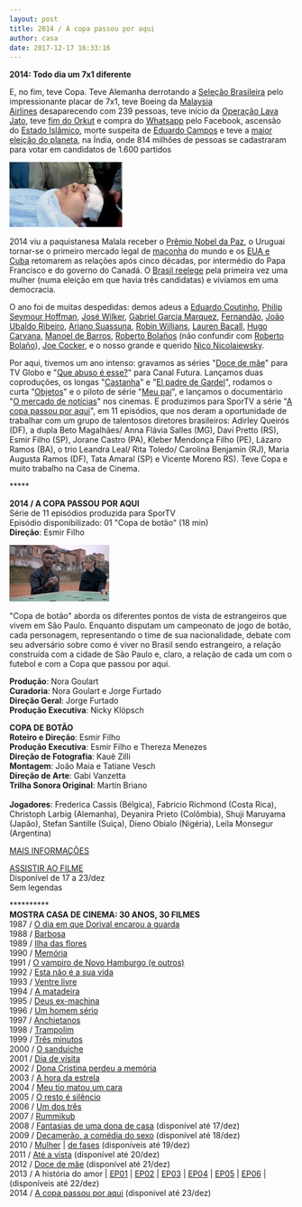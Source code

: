 ```yaml
---
layout: post
title: 2014 / A copa passou por aqui
author: casa
date: 2017-12-17 16:33:16
---
```

**2014: Todo dia um 7x1 diferente**

E, no fim, teve Copa. Teve Alemanha derrotando a [Seleção Brasileira](https://www.youtube.com/watch?v=NhnD7ww15xc) pelo impressionante placar de 7x1, teve Boeing da [Malaysia Airlines](https://pt.wikipedia.org/wiki/Voo_Malaysia_Airlines_370) desaparecendo com 239 pessoas, teve início da [Operação Lava Jato](http://altamiroborges.blogspot.com.br/2015/11/a-outra-historia-da-lava-jato.html), teve [fim do Orkut](https://readwrite.com/2014/06/30/the-rise-and-fall-of-orkut-googles-decade-long-social-media-experiment/) e compra do [Whatsapp](http://g1.globo.com/tecnologia/noticia/2014/02/facebook-compra-o-aplicativo-whatsapp-por-us-16-bilhoes.html) pelo Facebook, ascensão do [Estado Islâmico](https://www.cartacapital.com.br/mundo/em-2014-o-mundo-tem-um-califado-islamico-como-isso-foi-possivel-5045/), morte suspeita de [Eduardo Campos](https://altamiroborges.blogspot.com/2016/07/o-jatinho-de-eduardo-campos-e-quadrilha.html) e teve a [maior eleição do planeta](https://en.wikipedia.org/wiki/Indian_general_election,_2014), na Índia, onde 814 milhões de pessoas se cadastraram para votar em candidatos de 1.600 partidos

![](/uploads/malala1.jpg)

2014 viu a paquistanesa Malala receber o [Prêmio Nobel da Paz](https://en.wikipedia.org/wiki/2014_Nobel_Peace_Prize), o Uruguai tornar-se o primeiro mercado legal de [maconha](https://www.theguardian.com/society/2017/may/27/marijuana-legalisation-uruguay-seen-half-measure-users) do mundo e os [EUA e Cuba](https://www.youtube.com/watch?v=b9c7cKbZj2A) retomarem as relações após cinco décadas, por intermédio do Papa Francisco e do governo do Canadá. O [Brasil reelege](https://www.theguardian.com/world/2014/oct/26/brazil-re-elects-dilma-rousseff-president) pela primeira vez uma mulher (numa eleição em que havia três candidatas) e vivíamos em uma democracia.

O ano foi de muitas despedidas: demos adeus a [Eduardo Coutinho](http://www.assistebrasil.com.br/2017/03/9-documentarios-indispensaveis-de-eduardo-coutinho/), [Philip Seymour Hoffman](https://www.youtube.com/watch?v=8spDQQXxTYQ), [José Wilker](https://en.wikipedia.org/wiki/Jos%C3%A9_Wilker), [Gabriel Garcia Marquez](https://pt.wikipedia.org/wiki/Gabriel_Garc%C3%ADa_M%C3%A1rquez), [Fernandão](https://www.youtube.com/watch?v=EtX396ucVz8), [João Ubaldo Ribeiro](https://pt.wikipedia.org/wiki/Jo%C3%A3o_Ubaldo_Ribeiro), [Ariano Suassuna](https://www.youtube.com/watch?v=BCW4ZGyxWhI), [Robin Willians](https://www.youtube.com/watch?v=pmqmyYRi-lU), [Lauren Bacall](https://youtu.be/3wQF8fPH_uk), [Hugo Carvana](https://pt.wikipedia.org/wiki/Hugo_Carvana), [Manoel de Barros](http://www.revistabula.com/2680-os-10-melhores-poemas-de-manoel-de-barros/), [Roberto Bolaños](https://pt.wikipedia.org/wiki/Roberto_G%C3%B3mez_Bola%C3%B1os) (não confundir com [Roberto Bolaño](https://pt.wikipedia.org/wiki/Roberto_Bola%C3%B1o)), [Joe Cocker](https://www.youtube.com/watch?v=ZtFUX4Y2U84), e o nosso grande e querido [Nico Nicolaiewsky](https://www.youtube.com/watch?v=eYY63dJw3j4).

Por aqui, tivemos um ano intenso: gravamos as séries "[Doce de mãe](https://www.casacinepoa.com.br/filmes/doce-de-m%C3%A3e/)" para TV Globo e "[Que abuso é esse?](https://www.casacinepoa.com.br/filmes/que-direito/)" para Canal Futura. Lançamos duas coproduções, os longas "[Castanha](https://www.casacinepoa.com.br/filmes/castanha/)" e "[El padre de Gardel](https://www.casacinepoa.com.br/filmes/el-padre-de-gardel/)", rodamos o curta "[Objetos](https://www.casacinepoa.com.br/filmes/objetos/)" e o piloto de série "[Meu pai](https://www.casacinepoa.com.br/filmes/meu-pai/)", e lançamos o documentário "[O mercado de notícias](https://www.casacinepoa.com.br/filmes/o-mercado-de-not%C3%ADcias/)" nos cinemas. E produzimos para SporTV a série "[A copa passou por aqui](https://www.casacinepoa.com.br/filmes/a-copa-passou-por-aqui/)", em 11 episódios, que nos deram a oportunidade de trabalhar com um grupo de talentosos diretores brasileiros: Adirley Queirós (DF), a dupla Beto Magalhães/ Anna Flávia Salles (MG), Davi Pretto (RS), Esmir Filho (SP), Jorane Castro (PA), Kleber Mendonça Filho (PE), Lázaro Ramos (BA), o trio Leandra Leal/ Rita Toledo/ Carolina Benjamin (RJ), Maria Augusta Ramos (DF), Tata Amaral (SP) e Vicente Moreno RS). Teve Copa e muito trabalho na Casa de Cinema.

\*\*\*\**

**2014 / A COPA PASSOU POR AQUI**\
Série de 11 episódios produzida para SporTV\
Episódio disponibilizado: 01 "Copa de botão" (18 min)\
**Direção**: Esmir Filho

![](/uploads/cppa01-im.jpg)

"Copa de botão" aborda os diferentes pontos de vista de estrangeiros que vivem em São Paulo. Enquanto disputam um campeonato de jogo de botão, cada personagem, representando o time de sua nacionalidade, debate com seu adversário sobre como é viver no Brasil sendo estrangeiro, a relação construída com a cidade de São Paulo e, claro, a relação de cada um com o futebol e com a Copa que passou por aqui.

**Produção**: Nora Goulart\
**Curadoria**: Nora Goulart e Jorge Furtado\
**Direção Geral**: Jorge Furtado\
**Produção Executiva**: Nicky Klöpsch

**COPA DE BOTÃO**\
**Roteiro e Direção**: Esmir Filho\
**Produção Executiva**: Esmir Filho e Thereza Menezes\
**Direção de Fotografia**: Kauê Zilli\
**Montagem**: João Maia e Tatiane Vesch\
**Direção de Arte**: Gabi Vanzetta\
**Trilha Sonora Original**: Martín Briano\
\
**Jogadores**: Frederica Cassis (Bélgica), Fabricio Richmond (Costa Rica), Christoph Larbig (Alemanha), Deyanira Prieto (Colômbia), Shuji Maruyama (Japão), Stefan Santille (Suiça), Dieno Obialo (Nigéria), Leila Monsegur (Argentina)

[MAIS INFORMAÇÕES](https://www.casacinepoa.com.br/filmes/a-copa-passou-por-aqui/)

[A﻿SSISTIR AO FILME](https://vimeo.com/groups/496765/videos/243384475)\
Disponível de 17 a 23/dez\
Sem legendas

\*\*\*\*\*\*\*\*\*\*\
**MOSTRA CASA DE CINEMA: 30 ANOS, 30 FILMES**\
1987 / [O dia em que Dorival encarou a guarda](https://www.casacinepoa.com.br/blog/2017-11-20-1986-87-o-dia-em-que-dorival-encarou-a-guarda/)\
1988 / [Barbosa](https://www.casacinepoa.com.br/blog/2017-11-21-1988-barbosa/)[](http://www.casacinepoa.com.br/o-blog/casa-30-anos/1988-barbosa)\
1989 / [Ilha das flores](https://www.casacinepoa.com.br/blog/2017-11-22-1989-ilha-das-flores/)\
1990 / [Memória](https://www.casacinepoa.com.br/blog/2017-11-23-1990-mem%C3%B3ria/)\
1991 / [O vampiro de Novo Hamburgo (e outros)](https://www.casacinepoa.com.br/blog/2017-11-24-1991-o-vampiro-de-novo-hamburgo-e-outros/)\
1992 / [Esta não é a sua vida](https://www.casacinepoa.com.br/blog/2017-11-25-1992-esta-n%C3%A3o-%C3%A9-a-sua-vida/)\
1993 / [Ventre livre](https://www.casacinepoa.com.br/blog/2017-11-26-1993-ventre-livre/)\
1994 / [A matadeira](https://www.casacinepoa.com.br/blog/2017-11-27-1994-a-matadeira/)\
1995 / [Deus ex-machina](https://www.casacinepoa.com.br/blog/2017-11-28-1995-deus-ex-machina/)\
1996 / [Um homem sério](https://www.casacinepoa.com.br/blog/2017-11-29-1996-um-homem-s%C3%A9rio/)\
1997 / [Anchietanos](https://www.casacinepoa.com.br/blog/2017-11-30-1997-anchietanos/)\
1998 / [Trampolim](https://www.casacinepoa.com.br/blog/2017-12-01-1998-trampolim/)\
1999 / [Três minutos](https://www.casacinepoa.com.br/blog/2017-12-02-1999-tr%C3%AAs-minutos/)\
2000 / [O sanduíche](https://www.casacinepoa.com.br/blog/2017-12-03-2000-o-sandu%C3%ADche/)\
2001 / [Dia de visita](https://www.casacinepoa.com.br/blog/2017-12-04-2001-dia-de-visita/)\
2002 / [Dona Cristina perdeu a memória](https://www.casacinepoa.com.br/blog/2017-12-05-2002-dona-cristina-perdeu-a-mem%C3%B3ria/)\
2003 / [A hora da estrela](https://www.casacinepoa.com.br/blog/2017-12-06-2003-a-hora-da-estrela/)\
2004 / [Meu tio matou um cara](https://www.casacinepoa.com.br/blog/2017-12-07-2004-meu-tio-matou-um-cara/)\
2005 / [O resto é silêncio](https://www.casacinepoa.com.br/blog/2017-12-08-2005-o-resto-%C3%A9-sil%C3%AAncio/)\
2006 / [Um dos três](https://www.casacinepoa.com.br/blog/2017-12-09-2006-um-dos-tr%C3%AAs/)\
2007 / [Rummikub](https://www.casacinepoa.com.br/blog/2017-12-10-2007-rummikub/)\
2008 / [Fantasias de uma dona de casa](https://vimeo.com/240855811) (disponível até 17/dez)\
2009 / [Decamerão, a comédia do sexo](https://vimeo.com/242297960) (disponível até 18/dez)\
2010 / [Mulher](https://vimeo.com/243208959) | [de fases](https://vimeo.com/244361035) (disponíveis até 19/dez)\
2011 / [Até a vista](https://vimeo.com/243215363) (disponível até 20/dez)\
2012 / [Doce de mãe](https://vimeo.com/239012014) (disponível até 21/dez)\
2013 / A história do amor | [EP01](https://vimeo.com/243376189) | [EP02](https://vimeo.com/243219181) | [EP03](https://vimeo.com/243220467) | [EP04](https://vimeo.com/243221957) | [EP05](https://vimeo.com/243378182) | [EP06](https://vimeo.com/243224024) | (disponíveis até 22/dez)\
2014 / [A copa passou por aqui](https://vimeo.com/groups/496765/videos/243384475) (disponível até 23/dez)